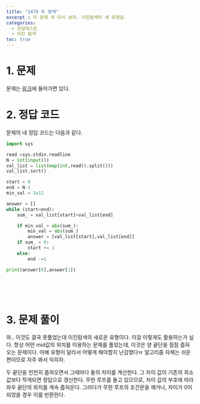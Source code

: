 ```yaml
---
title: "2470 두 용액"
excerpt : 이 문제 꼭 다시 보자. 이진탐색의 새 유형임.
categories:
  - 코딩테스트
  - 이진 탐색
toc: true
---
```


# 1. 문제
문제는 [링크](https://www.acmicpc.net/problem/2470)에 들어가면 있다.

# 2. 정답 코드

문제의 내 정답 코드는 다음과 같다.

```python
import sys

read =sys.stdin.readline
N = int(input())
val_list = list(map(int,read().split()))
val_list.sort()

start = 0
end = N-1
min_val = 1e12

answer = []
while (start<end):
    sum_ = val_list[start]+val_list[end]

    if min_val > abs(sum_):
        min_val = abs(sum_)
        answer = [val_list[start],val_list[end]]
    if sum_ < 0:
        start += 1
    else:
        end -=1

print(answer[0],answer[1])

```

<br/><br/><br/>

# 3. 문제 풀이

와.. 이것도 결국 못풀었는데 이진탐색의 새로운 유형이다. 이걸 이렇게도 활용하는가 싶다.
항상 어떤 mid값의 위치를 이용하는 문제를 풀었는데, 이것은 양 끝단을 점점 좁혀오는 문제이다.
아예 유형이 달라서 어떻게 해야할지 난감했다ㅠ 알고리즘 자체는 쉬운편이므로 자주 봐서 익히자.

두 끝단을 천천히 좁혀오면서 그때마다 둘의 차이를 계산한다. 그 차이 값이 기존의 최소값보다
작게되면 정답으로 갱신한다. 무한 루프를 돌고 있으므로, 차이 값의 부호에 따라 좌우 끝단의 위치를 계속 좁혀온다.
그러다가 무한 루프의 조건문을 깨거나, 차이가 0이 되었을 경우 이를 반환한다.
